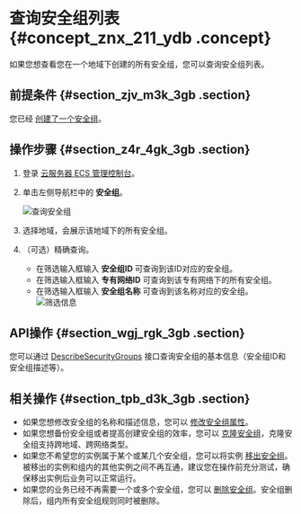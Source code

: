 # 查询安全组列表 {#concept_znx_211_ydb .concept}

如果您想查看您在一个地域下创建的所有安全组，您可以查询安全组列表。

## 前提条件 {#section_zjv_m3k_3gb .section}

您已经 [创建了一个安全组](intl.zh-CN/用户指南/安全组/创建安全组.md#)。

## 操作步骤 {#section_z4r_4gk_3gb .section}

1.  登录 [云服务器 ECS 管理控制台](https://ecs.console.aliyun.com/#/home)。
2.  单击左侧导航栏中的 **安全组**。

    ![查询安全组](http://static-aliyun-doc.oss-cn-hangzhou.aliyuncs.com/assets/img/9719/154717559935981_zh-CN.png)

3.  选择地域，会展示该地域下的所有安全组。
4.  （可选）精确查询。

    -   在筛选输入框输入 **安全组ID** 可查询到该ID对应的安全组。
    -   在筛选输入框输入 **专有网络ID** 可查询到该专有网络下的所有安全组。
    -   在筛选输入框输入 **安全组名称** 可查询到该名称对应的安全组。
    ![筛选信息](http://static-aliyun-doc.oss-cn-hangzhou.aliyuncs.com/assets/img/9719/154717559935982_zh-CN.png)


## API操作 {#section_wgj_rgk_3gb .section}

您可以通过 [DescribeSecurityGroups](../../../../../intl.zh-CN/API参考/安全组/DescribeSecurityGroups.md#) 接口查询安全组的基本信息（安全组ID和安全组描述等）。

## 相关操作 {#section_tpb_d3k_3gb .section}

-   如果您想修改安全组的名称和描述信息，您可以 [修改安全组属性](intl.zh-CN/用户指南/安全组/修改安全组属性.md#)。
-   如果您想备份安全组或者提高创建安全组的效率，您可以 [克隆安全组](intl.zh-CN/用户指南/安全组/克隆安全组.md#)，克隆安全组支持跨地域、跨网络类型。
-   如果您不希望您的实例属于某个或某几个安全组，您可以将实例 [移出安全组](intl.zh-CN/用户指南/安全组/移出安全组.md#)。被移出的实例和组内的其他实例之间不再互通，建议您在操作前充分测试，确保移出实例后业务可以正常运行。
-   如果您的业务已经不再需要一个或多个安全组，您可以 [删除安全组](intl.zh-CN/用户指南/安全组/删除安全组.md#)。安全组删除后，组内所有安全组规则同时被删除。

